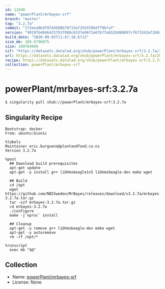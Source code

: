 ```yaml
---
id: 11640
name: "powerPlant/mrbayes-srf"
branch: "master"
tag: "3.2.7a"
commit: "172eea0bdf97dd588b70f15ef2924706dff9bfaf"
version: "99197b4846425791f988c6337e06f2e6fb7fa652b088697cf673343af260a74e"
build_date: "2020-09-03T11:47:18.671Z"
size_mb: 104.6796875
size: 109764608
sif: "https://datasets.datalad.org/shub/powerPlant/mrbayes-srf/3.2.7a/2020-09-03-172eea0b-99197b48/99197b4846425791f988c6337e06f2e6fb7fa652b088697cf673343af260a74e.sif"
url: https://datasets.datalad.org/shub/powerPlant/mrbayes-srf/3.2.7a/2020-09-03-172eea0b-99197b48/
recipe: https://datasets.datalad.org/shub/powerPlant/mrbayes-srf/3.2.7a/2020-09-03-172eea0b-99197b48/Singularity
collection: powerPlant/mrbayes-srf
---
```


# powerPlant/mrbayes-srf:3.2.7a

```bash
$ singularity pull shub://powerPlant/mrbayes-srf:3.2.7a
```

## Singularity Recipe

```singularity
Bootstrap: docker
From: ubuntu:bionic

%labels
Maintainer eric.burgueno@plantandfood.co.nz
Version 3.2.7a

%post
  ## Download build prerequisites
  apt-get update
  apt-get -y install g++ libhmsbeagle1v5 libhmsbeagle-dev make wget

  ## Build
  cd /opt
  wget https://github.com/NBISweden/MrBayes/releases/download/v3.2.7a/mrbayes-3.2.7a.tar.gz
  tar -xzf mrbayes-3.2.7a.tar.gz
  cd mrbayes-3.2.7a
  ./configure
  make -j`nproc` install

  ## Cleanup
  apt-get -y remove g++ libhmsbeagle-dev make wget
  apt-get -y autoremove
  rm -rf /opt/*

%runscript
  exec mb "$@"
```

## Collection

 - Name: [powerPlant/mrbayes-srf](https://github.com/powerPlant/mrbayes-srf)
 - License: None

